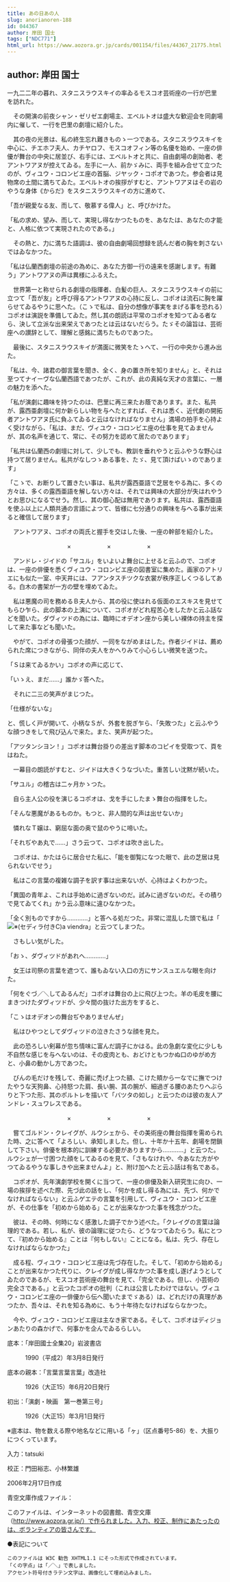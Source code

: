 ```yaml
---
title: あの日あの人
slug: anorianoren-188
id: 044367
author: 岸田 国士
tags: ["NDC771"]
html_url: https://www.aozora.gr.jp/cards/001154/files/44367_21775.html
---
```


## author: 岸田 国士

一九二二年の暮れ、スタニスラウスキイの率ゐるモスコオ芸術座の一行が巴里を訪れた。

　その開演の前夜シャン・ゼリゼエ劇場主、エベルトオは盛大な歓迎会を同劇場内に催して、一行を巴里の劇壇に紹介した。

　其の夜の光景は、私の終生忘れ難きものゝ一つである。スタニスラウスキイを中心に、チエホフ夫人、カチヤロフ、モスコオフィン等の名優を始め、一座の俳優が舞台の中央に居並び、右手には、エベルトオと共に、自由劇場の創始者、老アントワアヌが控えてゐる。左手に一人、前かゞみに、両手を組み合せて立つたのが、ヴィユウ・コロンビエ座の首脳、ジヤック・コポオであつた。参会者は見物席の土間に満ちてゐた。エベルトオの挨拶がすむと、アントワアヌはその岩のやうな身体《からだ》をスタニスラウスキイの方に進めて、

「吾が親愛なる友、而して、敬慕する偉人」と、呼びかけた。

「私の求め、望み、而して、実現し得なかつたものを、あなたは、あなたの才能と、人格に依つて実現されたのである。」

　その熱と、力に満ちた語調は、彼の自由劇場回想録を読んだ者の胸を刺さないではゐなかつた。

「私は仏蘭西劇壇の前途の為めに、あなた方御一行の遠来を感謝します。有難う」アントワアヌの声は異様にふるえた。

　世界第一と称せられる劇壇の指揮者、白髪の巨人、スタニスラウスキイの前に立つて「吾が友」と呼び得るアントワアヌの心持に反し、コポオは流石に胸を躍らせてゐるやうに思へた。（こゝで私は、自分の想像が事実をまげる事を恐れる）コポオは演説を準備してゐた。然し其の朗読は平常のコポオを知つてゐる者なら、決して立派な出来栄えであつたとは云はないだらう。たゞその論旨は、芸術座への讃辞として、理解と感銘に満ちたものであつた。

　最後に、スタニスラウスキイが満面に微笑をたゝへて、一行の中央から進み出た。

「私は、今、諸君の御言葉を聞き、全く、身の置き所を知りません」と、それは至つてナイーヴな仏蘭西語であつたが、これが、此の真純な天才の言葉に、一層の魅力を添へた。

「私が演劇に趣味を持つたのは、巴里に再三来たお蔭であります。また、私共が、露西亜劇壇に何か新らしい物を与へたとすれば、それは悉く、近代劇の開拓者アントワアヌ氏に負ふてゐると云はなければなりません」満場の拍手を心持よく受けながら、「私は、まだ、ヴィユウ・コロンビエ座の仕事を見てゐませんが、其の名声を通じて、常に、その努力を認めて居たのであります」

「私共は仏蘭西の劇壇に対して、少しでも、教訓を垂れやうと云ふやうな野心は持つて居りません。私共がなしつゝある事を、たゞ、見て頂けばいゝのであります」

「こゝで、お断りして置きたい事は、私共が露西亜語で芝居をやる為に、多くの方々は、多くの露西亜語を解しない方々は、それでは興味の大部分が失はれやうとお思ひになるでせう。然し、其の御心配は無用であります。私共は、露西亜語を使ふ以上に人類共通の言語によつて、皆様に七分通りの興味を与へる事が出来ると確信して居ります」

　アントワアヌ、コポオの両氏と握手を交はした後、一座の幹部を紹介した。



　　　　　　　　　　×　　　　　　×　　　　　　×



　アンドレ・ジイドの「サユル」をいよいよ舞台に上せると云ふので、コポオは、一座の俳優を悉くヴィユウ・コロンビエ座の図書室に集めた。画家のアトリエにも似た一室、中天井には、フアンタスチツクな衣裳が秩序正しくつるしてある。白木の書架が一方の壁を埋めてゐた。

　私は悪魔の司を務めるＢ夫人から、其の役に使はれる仮面のエスキスを見せてもらひ乍ら、此の脚本の上演について、コポオがどれ程苦心をしたかと云ふ話などを聞いた。ダヴィツドの為には、臨時にオデオン座から美しい裸体の持主を探して来た事なども聞いた。

　やがて、コポオの骨張つた顔が、一同をながめまはした。作者ジイドは、薦められた席につきながら、同伴の夫人をかへりみて小心らしい微笑を送つた。

「Ｓは来てゐるかい」コポオの声に応じて、

「いゝえ、まだ……」誰かゞ答へた。

　それに二三の笑声がまじつた。

「仕様がないな」

と、慌しく戸が開いて、小柄なＳが、外套を脱ぎ乍ら、「失敗つた」と云ふやうな顔つきをして飛び込んで来た。また、笑声が起つた。

「アツタンシヨン！」コポオは舞台掛りの差出す脚本のコピイを受取つて、頁をはねた。

　一幕目の朗読がすむと、ジイドは大きくうなづいた。重苦しい沈黙が続いた。



「サユル」の稽古は二ヶ月かゝつた。

　自ら主人公の役を演じるコポオは、戈を手にしたまゝ舞台の指揮をした。

「そんな悪魔があるものか。もつと、非人間的な声は出せないか」

　憐れなＴ嬢は、窮屈な面の奥で鼠のやうに啼いた。

「それぢやあ丸で……」さう云つて、コポオは吹き出した。

　コポオは、かたはらに居合せた私に、「能を御覧になつた眼で、此の芝居は見られないでせう」

　私はこの言葉の複雑な調子を訳す事は出来ないが、心持はよくわかつた。

「異国の青年よ、これは手始めに過ぎないのだ。試みに過ぎないのだ。その積りで見てゐてくれ」かう云ふ意味に違ひなかつた。

「全く別ものですから…………」と答へる処だつた。非常に混乱した頭で私は「![※(セディラ付きC)](https://www.aozora.gr.jp/cards/001154/files/../../../gaiji/1-09/1-09-30.png)a viendra」と云つてしまつた。

　さもしい気がした。



「おゝ、ダヴィツドがあれへ…………」

　女王は司祭の言葉を遮つて、誰もゐない入口の方にサンスュエルな眼を向けた。

「何をぐづ／＼してゐるんだ」コポオは舞台の上に飛び上つた。羊の毛皮を腰にまきつけたダヴィツドが、少々間の抜けた出方をすると、

「こゝはオデオンの舞台ぢやありませんぜ」

　私はひやつとしてダヴィツドの泣きたさうな顔を見た。

　此の恐ろしい剣幕が忽ち情味に富んだ調子にかはる。此の急劇な変化に少しも不自然な感じを与へないのは、その皮肉とも、おどけともつかぬ口のゆがめ方と、小鼻の動かし方であつた。

　びんの毛だけを残して、奇麗に禿げ上つた額、こけた頬から一なでに撫でつけたやうな天狗鼻、心持怒つた肩、長い腕、其の腕が、細過ぎる腰のあたりへぶらりと下つた形、其のポルトレを描いて「バツタの如し」と云つたのは彼の友人アンドレ・スュワレスである。



　　　　　　　　　　×　　　　　　×　　　　　　×



　嘗てゴルドン・クレイグが、ルウシェから、その美術座の舞台指揮を需められた時、之に答へて「よろしい、承知しました。但し、十年か十五年、劇場を閉鎖して下さい。俳優を根本的に訓練する必要がありますから…………」と云つた。ルウシェが一寸困つた顔をしてゐるのを見て、「さもなけれや、今あなた方がやつてゐるやうな事しきや出来ませんよ」と、附け加へたと云ふ話は有名である。

　コポオが、先年演劇学校を開くに当つて、一座の俳優及新入研究生に向ひ、一場の挨拶を述べた際、先づ此の話をし、「何かを成し得る為には、先づ、何かでなければならない」と云ふゲエテの言葉を引用して、ヴィユウ・コロンビエ座が、その仕事を「初めから始める」ことが出来なかつた事を残念がつた。

　彼は、その時、何時になく感激した調子でかう述べた。「クレイグの言葉は論理的である。若し、私が、彼の論理に従つたら、どうなつてゐたらう。私にとつて、『初めから始める』ことは『何もしない』ことになる。私は、先づ、存在しなければならなかつた」

　成る程、ヴィユウ・コロンビエ座は先づ存在した。そして、「初めから始める」ことが出来なかつた代りに、クレイグが成し得なかつた事を成し遂げようとしてゐたのであるが、モスコオ芸術座の舞台を見て、「完全である。但し、小芸術の完全さである。」と云つたコポオの批判（これは公言したわけではない。ヴィユウ・コロンビエ座の一俳優から伝へ聞いたまでゞある）は、どれだけの真理があつたか、吾々は、それを知る為めに、もう十年待たなければならなかつた。

　今や、ヴィユウ・コロンビエ座は主なき家である。そして、コポオはディジョンあたりの森かげで、何事かを企んでゐるらしい。













底本：「岸田國士全集20」岩波書店


　　　1990（平成2）年3月8日発行

底本の親本：「言葉言葉言葉」改造社

　　　1926（大正15）年6月20日発行

初出：「演劇・映画　第一巻第三号」

　　　1926（大正15）年3月1日発行

※底本は、物を数える際や地名などに用いる「ヶ」（区点番号5-86）を、大振りにつくっています。

入力：tatsuki

校正：門田裕志、小林繁雄

2006年2月17日作成

青空文庫作成ファイル：

このファイルは、インターネットの図書館、青空文庫（http://www.aozora.gr.jp/）で作られました。入力、校正、制作にあたったのは、ボランティアの皆さんです。











●表記について


	このファイルは W3C 勧告 XHTML1.1 にそった形式で作成されています。
	「くの字点」は「／＼」で表しました。
	アクセント符号付きラテン文字は、画像化して埋め込みました。
